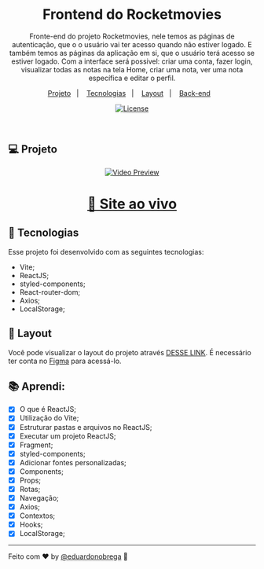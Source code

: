 <h1 align="center">Frontend do Rocketmovies</h1>

<p align="center">
 Fronte-end do projeto Rocketmovies, nele temos as páginas de autenticação, que o o usuário vai ter acesso quando não estiver logado.
 E também temos as páginas da aplicação em si, que o usuário terá acesso se estiver logado. Com a interface será possivel: criar uma conta, fazer login, visualizar todas as notas 
 na tela Home, criar uma nota, ver uma nota específica e editar o perfil.  
</p>

<p align="center">
  <a href="#-projeto">Projeto</a>&nbsp;&nbsp;&nbsp;|&nbsp;&nbsp;&nbsp;
  <a href="#-tecnologias">Tecnologias</a>&nbsp;&nbsp;&nbsp;|&nbsp;&nbsp;&nbsp;
  <a href="#-layout">Layout</a>&nbsp;&nbsp;&nbsp;|&nbsp;&nbsp;&nbsp;
  <a href="https://github.com/eduardonobrega/rocketmovies-backend">Back-end</a>&nbsp;&nbsp;&nbsp;
</p>

<p align="center">
  <a href="https://choosealicense.com/licenses/mit/"><img alt="License" src="https://img.shields.io/static/v1?label=license&message=MIT&color=49AA26&labelColor=000000"></a>
</p>

<br>



## 💻 Projeto

<div align="center">

[![Video Preview](https://user-images.githubusercontent.com/87456011/221640983-9ef684fc-8317-4537-8c7b-220e5c6e5519.png)](https://user-images.githubusercontent.com/87456011/221640339-d0e7169b-68a6-4c73-9334-532d39a5dc08.mp4)


</div>

<div align="center">

  <h1><a href="https://rocketmovies.bohr.io">👾 Site ao vivo</a></h1> 

</div>


## 🚀 Tecnologias

Esse projeto foi desenvolvido com as seguintes tecnologias:
- Vite;
- ReactJS;
- styled-components;
- React-router-dom;
- Axios;
- LocalStorage;

## 🔖 Layout

Você pode visualizar o layout do projeto através [DESSE LINK](https://www.figma.com/file/gABt6gQNXzI3twzaUBs1jy/RocketMovies-(Copy)?node-id=0%3A1&t=Wngl70SapQSk2Xep-0). É necessário ter conta no [Figma](https://figma.com) para acessá-lo.

## 📚 Aprendi:

- [x]  O que é ReactJS;
- [x]  Utilização do Vite;
- [x]  Estruturar pastas e arquivos no ReactJS;
- [x]  Executar um projeto ReactJS;
- [x]  Fragment;
- [x]  styled-components;
- [x]  Adicionar fontes personalizadas;
- [x]  Components;
- [x]  Props;
- [x]  Rotas;
- [x]  Navegação;
- [x]  Axios;
- [x]  Contextos;
- [x]  Hooks;
- [x]  LocalStorage;

---

Feito com ♥ by [@eduardonobrega](https://www.linkedin.com/in/eduardo-nunes-nobrega/) :wave: 
